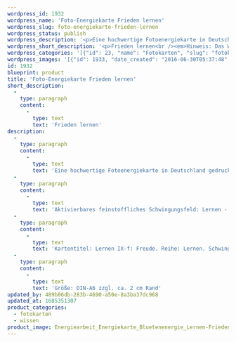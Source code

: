 ```yaml
---
wordpress_id: 1932
wordpress_name: 'Foto-Energiekarte Frieden lernen'
wordpress_slug: foto-energiekarte-frieden-lernen
wordpress_status: publish
wordpress_description: '<p>Eine hochwertige Fotoenergiekarte in Deutschland gedruckt und in Handarbeit laminiert.  Sie ist in Postkartengröße (DIN-A6) gut zu transportieren und kann auch auf den Körper aufgelegt werden.</p><p>Aktivierbares feinstoffliches Schwingungsfeld: Lernen - Frieden - Umfassende Grundschwingung. Die Impulse dieser Blütenenergie auf sich wirken lassen und neu lernen, was Freude tatsächlich individuell bedeutet, was in diesem Bereich aktuell gelernt werden kann, wie das Erlernen von Frieden möglich ist.</p><p>Kartentitel: Lernen IX-f: Freude. Reihe: Lernen. Schwingungsebene: Grün</p><p>Größe: DIN-A6 zzgl. ca. 2 cm Rand<br />Andere Formate sind individuell für Sie innerhalb weniger Tage herstellbar. Bitte kontaktieren Sie uns hierfür unter <a href="mailto:info@elvedenverlag.de">info@elvedenverlag.de</a>.</p><p><a href="https://my.feenbaum.de/anwendung-energiebilder-foto-laminiert/">Anwendungshinweise</a>      <a href="https://my.feenbaum.de/produktinformationen-fotokarten/">Produktinformationen</a></p>'
wordpress_short_description: '<p>Frieden lernen<br /><em>Hinweis: Das Wasserzeichen „Elveden Verlag Energiebild“ wird nicht mit gedruckt</em></p>'
wordpress_categories: '[{"id": 23, "name": "Fotokarten", "slug": "fotokarten"}, {"id": 34, "name": "Wissen", "slug": "wissen"}]'
wordpress_images: '[{"id": 1933, "date_created": "2016-06-30T05:37:48", "date_created_gmt": "2016-06-30T01:37:48", "date_modified": "2016-06-30T05:37:48", "date_modified_gmt": "2016-06-30T01:37:48", "src": "https://my.feenbaum.de/wp-content/uploads/2016/06/Energiearbeit_Energiekarte_Bluetenenergie_Lernen-Frieden_8x8W.jpg", "name": "Energiearbeit_Energiekarte_Bluetenenergie_Lernen-Frieden_8x8W", "alt": ""}]'
id: 1932
blueprint: product
title: 'Foto-Energiekarte Frieden lernen'
short_description:
  -
    type: paragraph
    content:
      -
        type: text
        text: 'Frieden lernen'
description:
  -
    type: paragraph
    content:
      -
        type: text
        text: 'Eine hochwertige Fotoenergiekarte in Deutschland gedruckt und in Handarbeit laminiert.  Sie ist in Postkartengröße (DIN-A6) gut zu transportieren und kann auch auf den Körper aufgelegt werden.'
  -
    type: paragraph
    content:
      -
        type: text
        text: 'Aktivierbares feinstoffliches Schwingungsfeld: Lernen - Frieden - Umfassende Grundschwingung. Die Impulse dieser Blütenenergie auf sich wirken lassen und neu lernen, was Freude tatsächlich individuell bedeutet, was in diesem Bereich aktuell gelernt werden kann, wie das Erlernen von Frieden möglich ist.'
  -
    type: paragraph
    content:
      -
        type: text
        text: 'Kartentitel: Lernen IX-f: Freude. Reihe: Lernen. Schwingungsebene: Grün'
  -
    type: paragraph
    content:
      -
        type: text
        text: 'Größe: DIN-A6 zzgl. ca. 2 cm Rand'
updated_by: 489b06db-283b-4690-a50e-8a3ba37dc968
updated_at: 1685351307
product_categories:
  - fotokarten
  - wissen
product_image: Energiearbeit_Energiekarte_Bluetenenergie_Lernen-Frieden_8x8W.jpg
---
```

